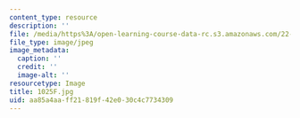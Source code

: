 ```yaml
---
content_type: resource
description: ''
file: /media/https%3A/open-learning-course-data-rc.s3.amazonaws.com/22-01-introduction-to-nuclear-engineering-and-ionizing-radiation-fall-2016/aa85a4aaff21819f42e030c4c7734309_1025F.jpg
file_type: image/jpeg
image_metadata:
  caption: ''
  credit: ''
  image-alt: ''
resourcetype: Image
title: 1025F.jpg
uid: aa85a4aa-ff21-819f-42e0-30c4c7734309
---
```

